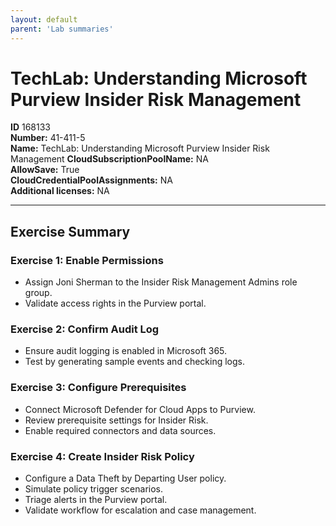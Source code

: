 ```yaml
---
layout: default
parent: 'Lab summaries'
---
```


# TechLab: Understanding Microsoft Purview Insider Risk Management

**ID** 168133  
**Number:** 41-411-5  
**Name:** TechLab: Understanding Microsoft Purview Insider Risk Management
**CloudSubscriptionPoolName:** NA  
**AllowSave:** True  
**CloudCredentialPoolAssignments:** NA  
**Additional licenses:** NA  

---

## Exercise Summary

### Exercise 1: Enable Permissions
- Assign Joni Sherman to the Insider Risk Management Admins role group.  
- Validate access rights in the Purview portal.  

### Exercise 2: Confirm Audit Log
- Ensure audit logging is enabled in Microsoft 365.  
- Test by generating sample events and checking logs.  

### Exercise 3: Configure Prerequisites
- Connect Microsoft Defender for Cloud Apps to Purview.  
- Review prerequisite settings for Insider Risk.  
- Enable required connectors and data sources.  

### Exercise 4: Create Insider Risk Policy
- Configure a Data Theft by Departing User policy.  
- Simulate policy trigger scenarios.  
- Triage alerts in the Purview portal.  
- Validate workflow for escalation and case management.  
